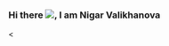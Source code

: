 ### Hi there <img src="https://github.com/NigarValikhanova/NigarValikhanova/assets/140783772/c93b43fc-eba5-427c-a688-a30262387c04">, I am Nigar Valikhanova
<
<!--
**NigarValikhanova/NigarValikhanova** is a ✨ _special_ ✨ repository because its `README.md` (this file) appears on your GitHub profile.

Here are some ideas to get you started:

- 🔭 I’m currently working on ...
- 🌱 I’m currently learning ...
- 👯 I’m looking to collaborate on ...
- 🤔 I’m looking for help with ...
- 💬 Ask me about ...
- 📫 How to reach me: ...
- 😄 Pronouns: ...
- ⚡ Fun fact: ...
-->

